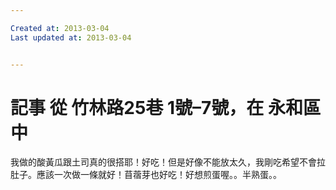 ```yaml
---

Created at: 2013-03-04
Last updated at: 2013-03-04


---
```


# 記事 從 竹林路25巷 1號–7號，在 永和區 中


我做的酸黃瓜跟土司真的很搭耶！好吃！但是好像不能放太久，我剛吃希望不會拉肚子。應該一次做一條就好！苜蓿芽也好吃！好想煎蛋喔。。半熟蛋。。

